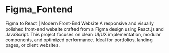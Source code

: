 # Figma_Fontend
Figma to React | Modern Front-End Website A responsive and visually polished front-end website crafted from a Figma design using React.js and JavaScript. This project focuses on clean UI/UX implementation, modular components, and optimized performance. Ideal for portfolios, landing pages, or client websites.  
